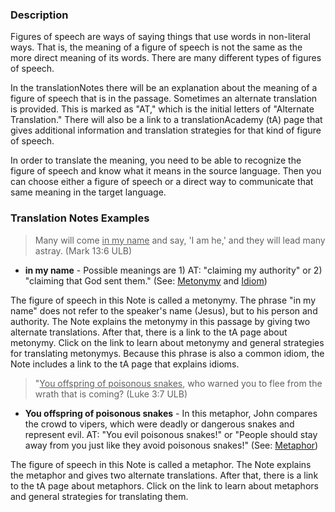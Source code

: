 
### Description

Figures of speech are ways of saying things that use words in non-literal ways. That is, the meaning of a figure of speech is not the same as the more direct meaning of its words. There are many different types of figures of speech. 

In the translationNotes there will be an explanation about the meaning of a figure of speech that is in the passage. Sometimes an alternate translation is provided. This is marked as "AT," which is the initial letters of "Alternate Translation." There will also be a link to a translationAcademy (tA) page that gives additional information and translation strategies for that kind of figure of speech. 

In order to translate the meaning, you need to be able to recognize the figure of speech and know what it means in the source language. Then you can choose either a figure of speech or a direct way to communicate that same meaning in the target language. 

### Translation Notes Examples

> Many will come <u>in my name</u> and say, 'I am he,' and they will lead many astray. (Mark 13:6 ULB)

  * **in my name** - Possible meanings are 1) AT: "claiming my authority" or 2) "claiming that God sent them." (See: [Metonymy](en/ta/translate/man/figs-metonymy) and [Idiom](en/ta/translate/man/figs-idiom))

The figure of speech in this Note is called a metonymy. The phrase "in my name" does not refer to the speaker's name (Jesus), but to his person and authority. The Note explains the metonymy in this passage by giving two alternate translations. After that, there is a link to the tA page about metonymy. Click on the link to learn about metonymy and general strategies for translating metonymys. Because this phrase is also a common idiom, the Note includes a link to the tA page that explains idioms.

> "<u>You offspring of poisonous snakes</u>, who warned you to flee from the wrath that is coming? (Luke 3:7 ULB)

  * **You offspring of poisonous snakes** - In this metaphor, John compares the crowd to vipers, which were deadly or dangerous snakes and represent evil. AT: "You evil poisonous snakes!" or "People should stay away from you just like they avoid poisonous snakes!" (See: [Metaphor](en/ta/translate/man/figs-metaphor))

The figure of speech in this Note is called a metaphor. The Note explains the metaphor and gives two alternate translations. After that, there is a link to the tA page about metaphors. Click on the link to learn about metaphors and general strategies for translating them.